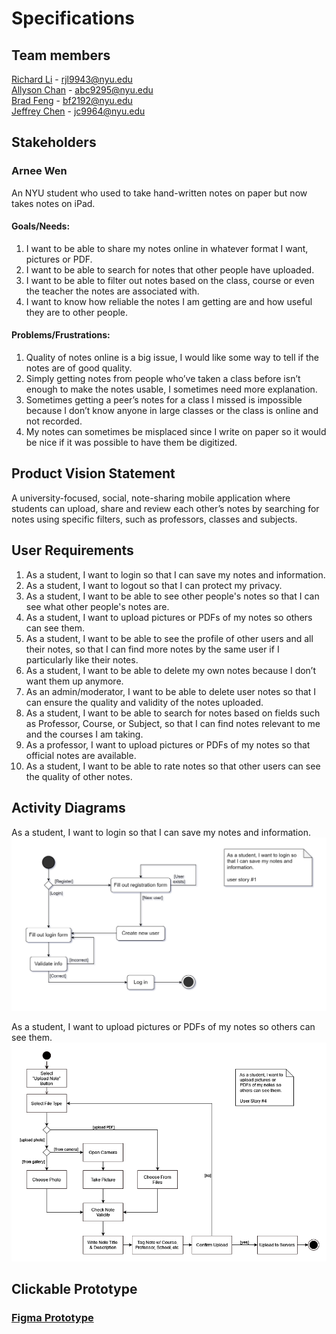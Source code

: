 # Specifications

## Team members

[Richard Li](https://github.com/Silver1793) - rjl9943@nyu.edu </br>
[Allyson Chan](https://github.com/tinybitofheaven) - abc9295@nyu.edu </br>
[Brad Feng](https://github.com/BradFeng02) - bf2192@nyu.edu </br>
[Jeffrey Chen](https://github.com/FrozenEclipse) - jc9964@nyu.edu 

## Stakeholders

### Arnee Wen
An NYU student who used to take hand-written notes on paper but now takes notes on iPad.
#### Goals/Needs:
<ol>
<li>I want to be able to share my notes online in whatever format I want, pictures or PDF.</li>
<li>I want to be able to search for notes that other people have uploaded.</li>
<li>I want to be able to filter out notes based on the class, course or even the teacher the notes are associated with.</li>
<li>I want to know how reliable the notes I am getting are and how useful they are to other people.</li>
</ol>

#### Problems/Frustrations:
<ol>
<li>Quality of notes online is a big issue, I would like some way to tell if the notes are of good quality.</li>
<li>  Simply getting notes from people who’ve taken a class before isn’t enough to make the notes usable, I sometimes need more explanation.</li>
<li>Sometimes getting a peer’s notes for a class I missed is impossible because I don’t know anyone in large classes or the class is online and not recorded.</li>
<li>My notes can sometimes be misplaced since I write on paper so it would be nice if it was possible to have them be digitized.</li>
</ol>

## Product Vision Statement

A university-focused, social, note-sharing mobile application where students can upload, share and review each other’s notes by searching for notes using specific filters, such as professors, classes and subjects. 

## User Requirements

<ol>
<li>As a student, I want to login so that I can save my notes and information.</li>
<li>As a student, I want to logout so that I can protect my privacy.</li>
<li>As a student, I want to be able to see other people's notes so that I can see what other people's notes are.</li>
<li>As a student, I want to upload pictures or PDFs of my notes so others can see them.</li>
<li>As a student, I want to be able to see the profile of other users and all their notes, so that I can find more notes by the same user if I particularly like their notes.</li>
<li>As a student, I want to be able to delete my own notes because I don’t want them up anymore.</li>
<li>As an admin/moderator, I want to be able to delete user notes so that I can ensure the quality and validity of the notes uploaded.</li>
<li>As a student, I want to be able to search for notes based on fields such as Professor, Course, or Subject, so that I can find notes relevant to me and the courses I am taking.</li>
<li>As a professor, I want to upload pictures or PDFs of my notes so that official notes are available.</li>
<li>As a student, I want to be able to rate notes so that other users can see the quality of other notes.</li>
</ol>

## Activity Diagrams

As a student, I want to login so that I can save my notes and information.
![user story 1 activity diagram](img/activity-diagram-user-story-1.png)

As a student, I want to upload pictures or PDFs of my notes so others can see them.
![user story 4 activity diagram](img/activity-diagram-user-story-4.png)

## Clickable Prototype

### [Figma Prototype](https://www.figma.com/proto/JtsXw8Li4wKDdu4XyEDMHI/swe-feeed?type=design&node-id=224-3&t=jJdn74JVS2U9fedb-1&scaling=scale-down&page-id=201%3A24&starting-point-node-id=224%3A3&mode=design)

